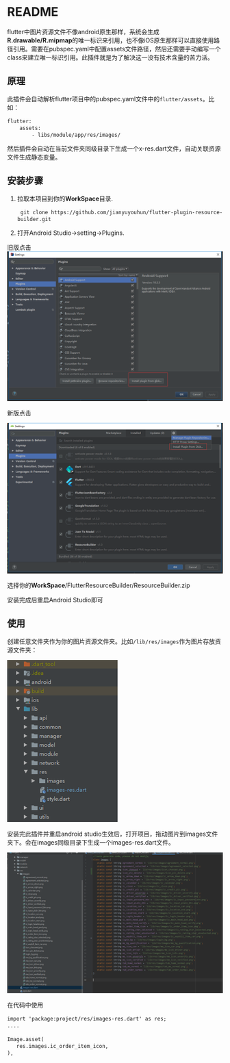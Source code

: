 # README #

flutter中图片资源文件不像android原生那样，系统会生成**R.drawable/R.mipmap**的唯一标识来引用，也不像iOS原生那样可以直接使用路径引用。需要在pubspec.yaml中配置assets文件路径，然后还需要手动编写一个class来建立唯一标识引用。此插件就是为了解决这一没有技术含量的苦力活。

## 原理

此插件会自动解析flutter项目中的pubspec.yaml文件中的`flutter/assets`。比如：

	flutter:
		assets:
			- libs/module/app/res/images/

然后插件会自动在当前文件夹同级目录下生成一个x-res.dart文件，自动关联资源文件生成静态变量。

## 安装步骤 ##

1. 拉取本项目到你的**WorkSpace**目录.

		git clone https://github.com/jianyuyouhun/flutter-plugin-resource-builder.git

2. 打开Android Studio->setting->Plugins.

旧版点击
![](images/old_idea.png)

新版点击

![](images/new_idea.png)

选择你的**WorkSpace**/FlutterResourceBuilder/ResourceBuilder.zip

安装完成后重启Android Studio即可

## 使用 ##

创建任意文件夹作为你的图片资源文件夹。比如`/lib/res/images`作为图片存放资源文件夹：

![](images/images-dir.png)

安装完此插件并重启android studio生效后，打开项目，拖动图片到images文件夹下。会在images同级目录下生成一个images-res.dart文件。

![](images/images-res.png)

在代码中使用

	import 'package:project/res/images-res.dart' as res;
	....

	Image.asset(
       res.images.ic_order_item_icon,
    ),